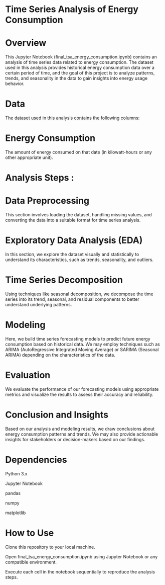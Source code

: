 # Time Series Analysis of Energy Consumption
# Overview
This Jupyter Notebook (final_tsa_energy_consumption.ipynb) contains an analysis of time series data related to energy consumption. The dataset used in this analysis provides historical energy consumption data over a certain period of time, and the goal of this project is to analyze patterns, trends, and seasonality in the data to gain insights into energy usage behavior.

# Data
The dataset used in this analysis contains the following columns:

# Energy Consumption
The amount of energy consumed on that date (in kilowatt-hours or any other appropriate unit).
# Analysis Steps :
# Data Preprocessing
This section involves loading the dataset, handling missing values, and converting the data into a suitable format for time series analysis.

# Exploratory Data Analysis (EDA)
In this section, we explore the dataset visually and statistically to understand its characteristics, such as trends, seasonality, and outliers.

# Time Series Decomposition
Using techniques like seasonal decomposition, we decompose the time series into its trend, seasonal, and residual components to better understand underlying patterns.

# Modeling
Here, we build time series forecasting models to predict future energy consumption based on historical data. We may employ techniques such as ARIMA (AutoRegressive Integrated Moving Average) or SARIMA (Seasonal ARIMA) depending on the characteristics of the data.

# Evaluation
We evaluate the performance of our forecasting models using appropriate metrics and visualize the results to assess their accuracy and reliability.

# Conclusion and Insights
Based on our analysis and modeling results, we draw conclusions about energy consumption patterns and trends. We may also provide actionable insights for stakeholders or decision-makers based on our findings.

# Dependencies
Python 3.x

Jupyter Notebook

pandas

numpy

matplotlib

# How to Use
Clone this repository to your local machine.

Open final_tsa_energy_consumption.ipynb using Jupyter Notebook or any compatible environment.

Execute each cell in the notebook sequentially to reproduce the analysis steps.
